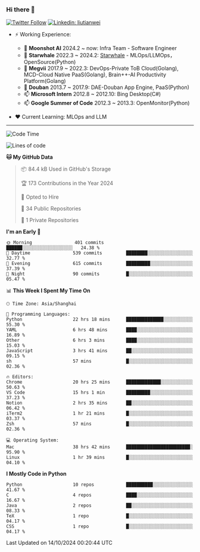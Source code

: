 ### Hi there 👋

[![Twitter Follow](https://img.shields.io/twitter/follow/tianweidut?style=social)](https://twitter.com/tianweidut)
[![Linkedin: liutianwei](https://img.shields.io/badge/-liutianwei-blue?style=flat-square&logo=Linkedin&logoColor=white&link=https://www.linkedin.com/in/liutianwei/)](https://www.linkedin.com/in/liutianwei/)

- ⚡ Working Experience:
  - 🔭 **Moonshot AI**  2024.2 ~ now: Infra Team - Software Engineer
  - 🌱 **Starwhale** 2022.3 ~ 2024.2: [Starwhale](https://github.com/star-whale/starwhale) - MLOps/LLMOps，OpenSource(Python)
  - 🌱 **Megvii** 2017.9 ~ 2022.3: DevOps-Private ToB Cloud(Golang), MCD-Cloud Native PaaS(Golang), Brain++-AI Productivity Platform(Golang)
  - 🌱 **Douban** 2013.7 ~ 2017.9: DAE-Douban App Engine, PaaS(Python)
  - 📫 **Microsoft Intern** 2012.8 ~ 2012.10: Bing Desktop(C#)
  - 📫 **Google Summer of Code** 2012.3 ~ 2013.3: OpenMonitor(Python)

- ❤️ Current Learning: MLOps and LLM

---
<!--START_SECTION:waka-->
![Code Time](http://img.shields.io/badge/Code%20Time-6%2C147%20hrs%2051%20mins-blue)

![Lines of code](https://img.shields.io/badge/From%20Hello%20World%20I%27ve%20Written-1.0%20million%20lines%20of%20code-blue)

**🐱 My GitHub Data** 

> 📦 84.4 kB Used in GitHub's Storage 
 > 
> 🏆 173 Contributions in the Year 2024
 > 
> 💼 Opted to Hire
 > 
> 📜 34 Public Repositories 
 > 
> 🔑 1 Private Repositories 
 > 
**I'm an Early 🐤** 

```text
🌞 Morning                401 commits         ██████░░░░░░░░░░░░░░░░░░░   24.38 % 
🌆 Daytime                539 commits         ████████░░░░░░░░░░░░░░░░░   32.77 % 
🌃 Evening                615 commits         █████████░░░░░░░░░░░░░░░░   37.39 % 
🌙 Night                  90 commits          █░░░░░░░░░░░░░░░░░░░░░░░░   05.47 % 
```


📊 **This Week I Spent My Time On** 

```text
🕑︎ Time Zone: Asia/Shanghai

💬 Programming Languages: 
Python                   22 hrs 18 mins      ██████████████░░░░░░░░░░░   55.30 % 
YAML                     6 hrs 48 mins       ████░░░░░░░░░░░░░░░░░░░░░   16.89 % 
Other                    6 hrs 3 mins        ████░░░░░░░░░░░░░░░░░░░░░   15.03 % 
JavaScript               3 hrs 41 mins       ██░░░░░░░░░░░░░░░░░░░░░░░   09.15 % 
sh                       57 mins             █░░░░░░░░░░░░░░░░░░░░░░░░   02.36 % 

🔥 Editors: 
Chrome                   20 hrs 25 mins      █████████████░░░░░░░░░░░░   50.63 % 
VS Code                  15 hrs 1 min        █████████░░░░░░░░░░░░░░░░   37.23 % 
Notion                   2 hrs 35 mins       ██░░░░░░░░░░░░░░░░░░░░░░░   06.42 % 
iTerm2                   1 hr 21 mins        █░░░░░░░░░░░░░░░░░░░░░░░░   03.37 % 
Zsh                      57 mins             █░░░░░░░░░░░░░░░░░░░░░░░░   02.36 % 

💻 Operating System: 
Mac                      38 hrs 42 mins      ████████████████████████░   95.90 % 
Linux                    1 hr 39 mins        █░░░░░░░░░░░░░░░░░░░░░░░░   04.10 % 
```

**I Mostly Code in Python** 

```text
Python                   10 repos            ██████████░░░░░░░░░░░░░░░   41.67 % 
C                        4 repos             ████░░░░░░░░░░░░░░░░░░░░░   16.67 % 
Java                     2 repos             ██░░░░░░░░░░░░░░░░░░░░░░░   08.33 % 
TeX                      1 repo              █░░░░░░░░░░░░░░░░░░░░░░░░   04.17 % 
CSS                      1 repo              █░░░░░░░░░░░░░░░░░░░░░░░░   04.17 % 
```




 Last Updated on 14/10/2024 00:20:44 UTC
<!--END_SECTION:waka-->
